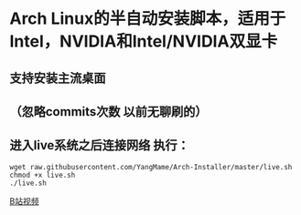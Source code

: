 # Arch Linux的半自动安装脚本，适用于Intel，NVIDIA和Intel/NVIDIA双显卡
## 支持安装主流桌面
## （忽略commits次数 以前无聊刷的）
## 进入live系统之后连接网络 执行：
```
wget raw.githubusercontent.com/YangMame/Arch-Installer/master/live.sh
chmod +x live.sh
./live.sh
```

[B站视频](https://www.bilibili.com/video/av12820409/)
